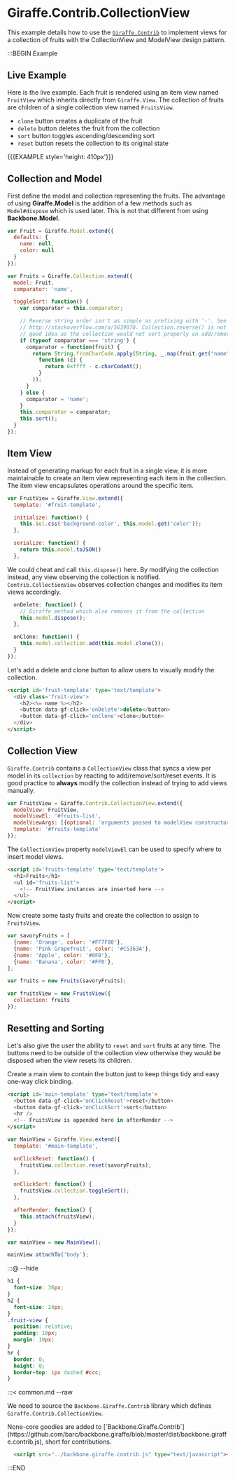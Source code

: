 # Giraffe.Contrib.CollectionView

This example details how to use the
[`Giraffe.Contrib`](https://github.com/barc/backbone.giraffe/blob/master/dist/backbone.giraffe.contrib.js)
to implement views for a collection of fruits with the CollectionView
and ModelView design pattern.

:::BEGIN Example

## Live Example

Here is the live example. Each fruit is rendered using an
item view named `FruitView` which inherits directly from `Giraffe.View`.
The collection of fruits are children of a
single collection view named `FruitsView`.

- `clone` button creates a duplicate of the fruit
- `delete` button deletes the fruit from the collection
- `sort` button toggles ascending/descending sort
- `reset` button resets the collection to its original state

{{{EXAMPLE style='height: 410px'}}}

## Collection and Model

First define the model and collection representing the fruits. The advantage
of using __Giraffe.Model__ is the addition of a few methods such as
`Model#dispose` which is used later. This is not that different from using
__Backbone.Model__.


```js
var Fruit = Giraffe.Model.extend({
  defaults: {
    name: null,
    color: null
  }
});

var Fruits = Giraffe.Collection.extend({
  model: Fruit,
  comparator: 'name',

  toggleSort: function() {
    var comparator = this.comparator;

    // Reverse string order isn't as simple as prefixing with '-'. See
    // http://stackoverflow.com/a/5639070. Collection.reverse() is not a
    // good idea as the collection would not sort properly on add/remove.
    if (typeof comparator === 'string') {
      comparator = function(fruit) {
        return String.fromCharCode.apply(String, _.map(fruit.get("name").split(""),
          function (c) {
            return 0xffff - c.charCodeAt();
          }
        ));
      }
    } else {
      comparator = 'name';
    }
    this.comparator = comparator;
    this.sort();
  }
});
```

## Item View

Instead of generating markup for each fruit in a single view, it is more
maintainable to create an item view representing each item in the collection.
The item view encapsulates operations around the specific item.

```js
var FruitView = Giraffe.View.extend({
  template: '#fruit-template',

  initialize: function() {
    this.$el.css('background-color', this.model.get('color'));
  },

  serialize: function() {
    return this.model.toJSON()
  },
```

We could cheat and call `this.dispose()` here. By modifying the collection
instead, any view observing the collection is notified. `Contrib.CollectionView`
observes collection changes and modifies its item views accordingly.

```js
  onDelete: function() {
    // Giraffe method which also removes it from the collection
    this.model.dispose();
  },

  onClone: function() {
    this.model.collection.add(this.model.clone());
  }
});
```

Let's add a delete and clone button to allow users to visually modify the
collection.

```html
<script id='fruit-template' type='text/template'>
  <div class='fruit-view'>
    <h2><%= name %></h2>
    <button data-gf-click='onDelete'>delete</button>
    <button data-gf-click='onClone'>clone</button>
  </div>
</script>
```

## Collection View

`Giraffe.Contrib` contains a `CollectionView` class that syncs a view per
model in its `collection` by reacting to add/remove/sort/reset events.
It is good practice to __always__ modify the collection
instead of trying to add views manually.

```js
var FruitsView = Giraffe.Contrib.CollectionView.extend({
  modelView: FruitView,
  modelViewEl: '#fruits-list',
  modelViewArgs: [{optional: 'arguments passed to modelView constructor'}],
  template: '#fruits-template'
});
```

The `CollectionView` property `modelViewEl` can be used to specify
where to insert model views.

```html
<script id='fruits-template' type='text/template'>
  <h1>Fruits</h1>
  <ul id='fruits-list'>
    <!-- FruitView instances are inserted here -->
  </ul>
</script>
```


Now create some tasty fruits and create the collection to assign to  `FruitsView`.

```js
var savoryFruits = [
  {name: 'Orange', color: '#FF7F00'},
  {name: 'Pink Grapefruit', color: '#C5363A'},
  {name: 'Apple', color: '#0F0'},
  {name: 'Banana', color: '#FF0'},
];

var fruits = new Fruits(savoryFruits);

var fruitsView = new FruitsView({
  collection: fruits
});
```

## Resetting and Sorting

Let's also give the user the ability to `reset` and `sort` fruits at
any time. The buttons need to be outside of the collection view otherwise
they would be disposed when the view resets its children.

Create a main view to contain the button just to keep things tidy and
easy one-way click binding.

```html
<script id='main-template' type='text/template'>
  <button data-gf-click='onClickReset'>reset</button>
  <button data-gf-click='onClickSort'>sort</button>
  <hr />
  <!-- FruitsView is appended here in afterRender -->
</script>
```

```js
var MainView = Giraffe.View.extend({
  template: '#main-template',

  onClickReset: function() {
    fruitsView.collection.reset(savoryFruits);
  },

  onClickSort: function() {
    fruitsView.collection.toggleSort();
  },

  afterRender: function() {
    this.attach(fruitsView);
  }
});

var mainView = new MainView();

mainView.attachTo('body');
```

:::@ --hide

```css
h1 {
  font-size: 36px;
}
h2 {
  font-size: 24px;
}
.fruit-view {
  position: relative;
  padding: 10px;
  margin: 10px;
}
hr {
  border: 0;
  height: 0;
  border-top: 1px dashed #ccc;
}
```

:::< common.md --raw

We need to source the  `Backbone.Giraffe.Contrib` library which defines
`Giraffe.Contrib.CollectionView`.

<div class='note'>
None-core goodies are added to 
[`Backbone.Giraffe.Contrib`](https://github.com/barc/backbone.giraffe/blob/master/dist/backbone.giraffe.contrib.js),
short for contributions.
</div>

```html
  <script src="../backbone.giraffe.contrib.js" type="text/javascript"></script>
```


:::END
